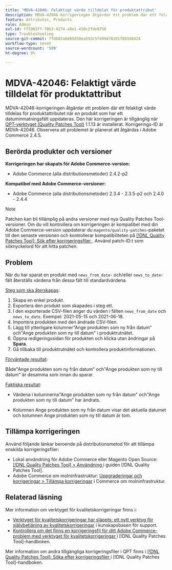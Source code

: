 ```yaml
---
title: 'MDVA-42046: Felaktigt värde tilldelat för produktattribut'
description: MDVA-42046-korrigeringen åtgärdar ett problem där ett felaktigt värde tilldelas för produktattributet när en produkt som har ett datuminmatningsfält uppdateras. Den här korrigeringen är tillgänglig när [QPT-verktyget (Quality Patches Tool)](https://experienceleague.adobe.com/sv/docs/commerce-operations/tools/quality-patches-tool/quality-patches-tool-to-self-serve-quality-patches) 1.1.13 är installerat. Korrigerings-ID är MDVA-42046. Observera att problemet är planerat att åtgärdas i Adobe Commerce 2.4.5.
feature: Attributes, Products
role: Admin
exl-id: ff5903ff-70b3-4274-a8a1-450c2fde9750
type: Troubleshooting
source-git-commit: 7fdb02a6d89d50ea593c5fd99d78101f89198424
workflow-type: tm+mt
source-wordcount: '509'
ht-degree: 0%

---
```


# MDVA-42046: Felaktigt värde tilldelat för produktattribut

MDVA-42046-korrigeringen åtgärdar ett problem där ett felaktigt värde tilldelas för produktattributet när en produkt som har ett datuminmatningsfält uppdateras. Den här korrigeringen är tillgänglig när [QPT-verktyget (Quality Patches Tool)](https://experienceleague.adobe.com/sv/docs/commerce-operations/tools/quality-patches-tool/quality-patches-tool-to-self-serve-quality-patches) 1.1.13 är installerat. Korrigerings-ID är MDVA-42046. Observera att problemet är planerat att åtgärdas i Adobe Commerce 2.4.5.

## Berörda produkter och versioner

**Korrigeringen har skapats för Adobe Commerce-version:**

* Adobe Commerce (alla distributionsmetoder) 2.4.2-p2

**Kompatibel med Adobe Commerce-versioner:**

* Adobe Commerce (alla distributionsmetoder) 2.3.4 - 2.3.5-p2 och 2.4.0 - 2.4.4

>[!NOTE]
>
>Patchen kan bli tillämplig på andra versioner med nya Quality Patches Tool-versioner. Om du vill kontrollera om korrigeringen är kompatibel med din Adobe Commerce-version uppdaterar du `magento/quality-patches`-paketet till den senaste versionen och kontrollerar kompatibiliteten på [[!DNL Quality Patches Tool]: Sök efter korrigeringsfiler ](https://experienceleague.adobe.com/sv/docs/commerce-operations/tools/quality-patches-tool/quality-patches-tool-to-self-serve-quality-patches). Använd patch-ID:t som söknyckelord för att hitta patchen.

## Problem

När du har sparat en produkt med `news_from_date`- och/eller `news_to_date`-fält återställs värdena från dessa fält till standardvärdena.

<u>Steg som ska återskapas</u>:

1. Skapa en enkel produkt.
1. Exportera den produkt som skapades i steg ett.
1. I den exporterade CSV-filen anger du värden i fälten `news_from_date` och `news_to_date`. Exempel: 2021-05-15 och 2021-06-18.
1. Importera produkten med den ändrade CSV-filen.
1. Lägg till ytterligare kolumner&quot;Ange produkten som ny från datum&quot; och&quot;Ange produkten som ny till datum&quot; i produktrutnätet.
1. Öppna redigeringssidan för produkten och klicka utan ändringar på **Spara**.
1. Gå tillbaka till produktrutnätet och kontrollera produktinformationen.

<u>Förväntade resultat</u>:

Både&quot;Ange produkten som ny från datum&quot; och&quot;Ange produkten som ny till datum&quot; är desamma som innan du sparar.

<u>Faktiska resultat</u>:

* Värdena i kolumnerna&quot;Ange produkten som ny från datum&quot; och&quot;Ange produkten som ny till datum&quot; har ändrats.

* Kolumnen Ange produkten som ny från datum visar det aktuella datumet och kolumnen Ange produkten som ny till datum är tom.

## Tillämpa korrigeringen

Använd följande länkar beroende på distributionsmetod för att tillämpa enskilda korrigeringsfiler:

* Lokal användning för Adobe Commerce eller Magento Open Source: [[!DNL Quality Patches Tool] > Användning ](/help/tools/quality-patches-tool/usage.md) i guiden [!DNL Quality Patches Tool].
* Adobe Commerce om molninfrastruktur: [Uppgraderingar och korrigeringar > Tillämpa korrigeringar](https://experienceleague.adobe.com/docs/commerce-cloud-service/user-guide/develop/upgrade/apply-patches.html?lang=sv-SE) i Commerce om molninfrastruktur.

## Relaterad läsning

Mer information om verktyget för kvalitetskorrigeringar finns i:

* [Verktyget för kvalitetskorrigeringar har släppts: ett nytt verktyg för självbetjäning av kvalitetskorrigeringar](https://experienceleague.adobe.com/sv/docs/commerce-operations/tools/quality-patches-tool/quality-patches-tool-to-self-serve-quality-patches) i kunskapsbasen för support.
* [Kontrollera om det finns en korrigeringsfil för ditt Adobe Commerce-problem med verktyget för kvalitetskorrigeringar ](/help/tools/quality-patches-tool/patches-available-in-qpt/check-patch-for-magento-issue-with-magento-quality-patches.md) i [!DNL Quality Patches Tool]-handboken.

Mer information om andra tillgängliga korrigeringsfiler i QPT finns i [[!DNL Quality Patches Tool]: Söka efter korrigeringsfiler ](https://experienceleague.adobe.com/tools/commerce-quality-patches/index.html?lang=sv-SE) i [!DNL Quality Patches Tool]-handboken.
